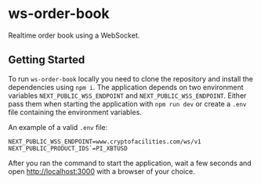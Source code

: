 # ws-order-book

Realtime order book using a WebSocket.

## Getting Started

To run `ws-order-book` locally you need to clone the repository and install the dependencies using `npm i`.
The application depends on two environment variables `NEXT_PUBLIC_WSS_ENDPOINT` and `NEXT_PUBLIC_WSS_ENDPOINT`. Either pass them when starting the application with `npm run dev` or create a `.env` file containing the environment variables.

An example of a valid `.env` file:

```
NEXT_PUBLIC_WSS_ENDPOINT=www.cryptofacilities.com/ws/v1
NEXT_PUBLIC_PRODUCT_IDS`=PI_XBTUSD
```

After you ran the command to start the application, wait a few seconds and open [http://localhost:3000](http://localhost:3000) with a browser of your choice.